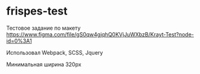 # frispes-test

Тестовое задание по макету https://www.figma.com/file/gS0qw4gjqhQ0KVjJuWXbzB/Krayt-Test?node-id=0%3A1

Использовал Webpack, SCSS, Jquery

Минимальная ширина 320px
